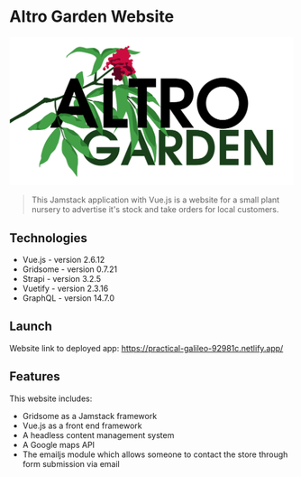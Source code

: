# Altro Garden Website

![alt text](https://github.com/AlexMGalvez/AltroGarden/blob/master/static/altro-garden-logo-light-background.png?raw=true)

> This Jamstack application with Vue.js is a website for a small plant nursery to advertise it's stock and take orders for local customers. 

## Technologies
* Vue.js - version 2.6.12
* Gridsome - version 0.7.21
* Strapi - version 3.2.5
* Vuetify - version 2.3.16
* GraphQL - version 14.7.0

## Launch
Website link to deployed app: https://practical-galileo-92981c.netlify.app/

## Features
This website includes:
* Gridsome as a Jamstack framework
* Vue.js as a front end framework
* A headless content management system 
* A Google maps API
* The emailjs module which allows someone to contact the store through form submission via email

